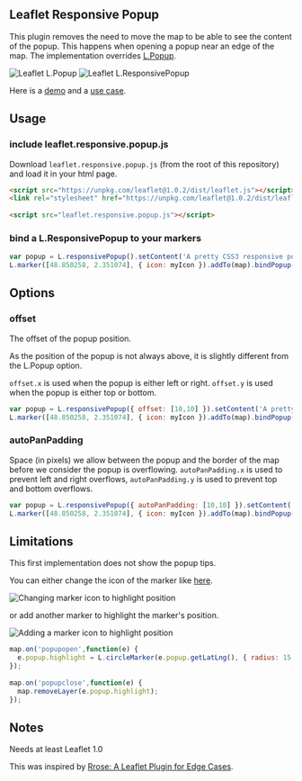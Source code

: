## Leaflet Responsive Popup

This plugin removes the need to move the map to be able to see the content of the popup. This happens when opening a popup near an edge of the map.
The implementation overrides [L.Popup](http://leafletjs.com/reference-1.0.2.html#popup).

![Leaflet L.Popup](https://yafred.github.io/leaflet-responsive-popup/assets/images/leaflet-popup.png)
![Leaflet L.ResponsivePopup](https://yafred.github.io/leaflet-responsive-popup/assets/images/leaflet-responsive-popup.png)

Here is a [demo](https://yafred.github.io/leaflet-responsive-popup/default-marker) and a [use case](http://www.franceimage.com/map/).

## Usage

### include leaflet.responsive.popup.js

Download `leaflet.responsive.popup.js` (from the root of this repository) and load it in your html page.

```html
<script src="https://unpkg.com/leaflet@1.0.2/dist/leaflet.js"></script>
<link rel="stylesheet" href="https://unpkg.com/leaflet@1.0.2/dist/leaflet.css" />
	
<script src="leaflet.responsive.popup.js"></script>
```

### bind a L.ResponsivePopup to your markers

```javascript
var popup = L.responsivePopup().setContent('A pretty CSS3 responsive popup.<br> Easily customizable.');
L.marker([48.850258, 2.351074], { icon: myIcon }).addTo(map).bindPopup(popup);
```

## Options

### offset

The offset of the popup position. 

As the position of the popup is not always above, it is slightly different from the L.Popup option.

`offset.x` is used when the popup is either left or right. `offset.y` is used when the popup is either top or bottom.

```javascript
var popup = L.responsivePopup({ offset: [10,10] }).setContent('A pretty CSS3 responsive popup.<br> Easily customizable.');
L.marker([48.850258, 2.351074], { icon: myIcon }).addTo(map).bindPopup(popup);
```

### autoPanPadding

Space (in pixels) we allow between the popup and the border of the map before we consider the popup is overflowing. `autoPanPadding.x` is used to prevent left and right overflows, `autoPanPadding.y` is used to prevent top and bottom overflows.

```javascript
var popup = L.responsivePopup({ autoPanPadding: [10,10] }).setContent('A pretty CSS3 responsive popup.<br> Easily customizable.');
L.marker([48.850258, 2.351074], { icon: myIcon }).addTo(map).bindPopup(popup);
```

## Limitations

This first implementation does not show the popup tips.

You can either change the icon of the marker like [here](http://www.franceimage.com/map/).

![Changing marker icon to highlight position](https://yafred.github.io/leaflet-responsive-popup/assets/images/change-marker-icon.png)


or add another marker to highlight the marker's position.

![Adding a marker icon to highlight position](https://yafred.github.io/leaflet-responsive-popup/assets/images/leaflet-responsive-popup.png)

```javascript
map.on('popupopen',function(e) {
  e.popup.highlight = L.circleMarker(e.popup.getLatLng(), { radius: 15 , opacity: 0, fillColor: "#000000", fillOpacity: .3 }).addTo(map);
});
    	
map.on('popupclose',function(e) {
  map.removeLayer(e.popup.highlight);
});
```


## Notes
Needs at least Leaflet 1.0

This was inspired by [Rrose: A Leaflet Plugin for Edge Cases](https://github.com/erictheise/rrose).

